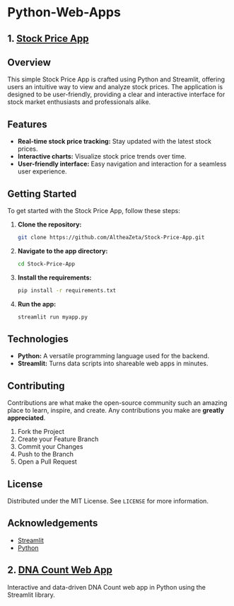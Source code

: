 # Python-Web-Apps

## 1. [Stock Price App](https://github.com/AltheaZeta/Python-Web-Apps/tree/main/Simple-Stock-Price-App)

## Overview
This simple Stock Price App is crafted using Python and Streamlit, offering users an intuitive way to view and analyze stock prices. The application is designed to be user-friendly, providing a clear and interactive interface for stock market enthusiasts and professionals alike.

## Features
- **Real-time stock price tracking:** Stay updated with the latest stock prices.
- **Interactive charts:** Visualize stock price trends over time.
- **User-friendly interface:** Easy navigation and interaction for a seamless user experience.

## Getting Started
To get started with the Stock Price App, follow these steps:

1. **Clone the repository:**
   ```bash
   git clone https://github.com/AltheaZeta/Stock-Price-App.git
2. **Navigate to the app directory:**
   ```bash
   cd Stock-Price-App
3. **Install the requirements:**
   ```bash
   pip install -r requirements.txt
4. **Run the app:**
   ```bash
   streamlit run myapp.py

## Technologies
- **Python:** A versatile programming language used for the backend.
- **Streamlit:** Turns data scripts into shareable web apps in minutes.

## Contributing
Contributions are what make the open-source community such an amazing place to learn, inspire, and create. Any contributions you make are **greatly appreciated**.

1. Fork the Project
2. Create your Feature Branch
3. Commit your Changes
4. Push to the Branch
5. Open a Pull Request

## License
Distributed under the MIT License. See `LICENSE` for more information.

## Acknowledgements
- [Streamlit](https://streamlit.io/)
- [Python](https://python.org/)

## 2. [DNA Count Web App](https://github.com/AltheaZeta/Python-Web-Apps/tree/main/DNA-count-web-app)

Interactive and data-driven DNA Count web app in Python using the Streamlit library.
